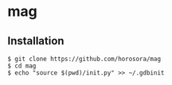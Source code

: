# mag

## Installation

```
$ git clone https://github.com/horosora/mag
$ cd mag
$ echo "source $(pwd)/init.py" >> ~/.gdbinit
```
